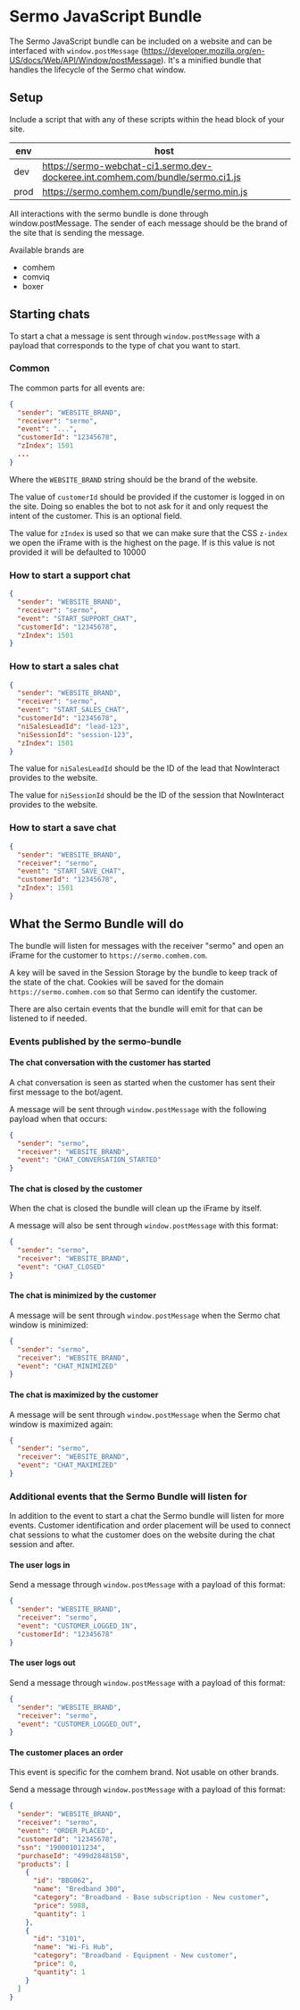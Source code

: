 # Sermo JavaScript Bundle

The Sermo JavaScript bundle can be included on a website and can be interfaced with `window.postMessage` (https://developer.mozilla.org/en-US/docs/Web/API/Window/postMessage).
It's a minified bundle that handles the lifecycle of the Sermo chat window.

## Setup

Include a script that with any of these scripts within the head block of your site.

| env  | host |
| -    | -    |
| dev  | https://sermo-webchat-ci1.sermo.dev-dockeree.int.comhem.com/bundle/sermo.ci1.js |
| prod | https://sermo.comhem.com/bundle/sermo.min.js |

All interactions with the sermo bundle is done through window.postMessage. The sender of each message should be the brand of the site that is sending the message.

Available brands are

- comhem
- comviq
- boxer

## Starting chats

To start a chat a message is sent through `window.postMessage` with a payload that corresponds to the type of chat you want to start.

### Common

The common parts for all events are:

```json
{
  "sender": "WEBSITE_BRAND",
  "receiver": "sermo",
  "event": "...",
  "customerId": "12345678",
  "zIndex": 1501
  ...
}
```

Where the `WEBSITE_BRAND` string should be the brand of the website.

The value of `customerId` should be provided if the customer is logged in on the site. Doing so enables the bot to not ask for it and only request the intent of the customer. This is an optional field.

The value for `zIndex` is used so that we can make sure that the CSS `z-index` we open the iFrame with is the highest on the page. If is this value is not provided it will be defaulted to 10000

### How to start a support chat

```json
{
  "sender": "WEBSITE_BRAND",
  "receiver": "sermo",
  "event": "START_SUPPORT_CHAT",
  "customerId": "12345678",
  "zIndex": 1501
}
```

### How to start a sales chat

```json
{
  "sender": "WEBSITE_BRAND",
  "receiver": "sermo",
  "event": "START_SALES_CHAT",
  "customerId": "12345678",
  "niSalesLeadId": "lead-123",
  "niSessionId": "session-123",
  "zIndex": 1501
}
```

The value for `niSalesLeadId` should be the ID of the lead that NowInteract provides to the website.

The value for `niSessionId` should be the ID of the session that NowInteract provides to the website.

### How to start a save chat

```json
{
  "sender": "WEBSITE_BRAND",
  "receiver": "sermo",
  "event": "START_SAVE_CHAT",
  "customerId": "12345678",
  "zIndex": 1501
}
```

## What the Sermo Bundle will do

The bundle will listen for messages with the receiver "sermo" and open an iFrame for the customer to `https://sermo.comhem.com`.

A key will be saved in the Session Storage by the bundle to keep track of the state of the chat.
Cookies will be saved for the domain `https://sermo.comhem.com` so that Sermo can identify the customer.

There are also certain events that the bundle will emit for that can be listened to if needed.

### Events published by the sermo-bundle

#### The chat conversation with the customer has started

A chat conversation is seen as started when the customer has sent their first message to the bot/agent.

A message will be sent through `window.postMessage` with the following payload when that occurs:

```json
{
  "sender": "sermo",
  "receiver": "WEBSITE_BRAND",
  "event": "CHAT_CONVERSATION_STARTED"
}
```

#### The chat is closed by the customer

When the chat is closed the bundle will clean up the iFrame by itself.

A message will also be sent through `window.postMessage` with this format:

```json
{
  "sender": "sermo",
  "receiver": "WEBSITE_BRAND",
  "event": "CHAT_CLOSED"
}
```

#### The chat is minimized by the customer

A message will be sent through `window.postMessage` when the Sermo chat window is minimized:

```json
{
  "sender": "sermo",
  "receiver": "WEBSITE_BRAND",
  "event": "CHAT_MINIMIZED"
}
```

#### The chat is maximized by the customer

A message will be sent through `window.postMessage` when the Sermo chat window is maximized again:

```json
{
  "sender": "sermo",
  "receiver": "WEBSITE_BRAND",
  "event": "CHAT_MAXIMIZED"
}
```

### Additional events that the Sermo Bundle will listen for

In addition to the event to start a chat the Sermo bundle will listen for more events.
Customer identification and order placement will be used to connect chat sessions to what the customer does on the website during the chat session and after.


#### The user logs in

Send a message through `window.postMessage` with a payload of this format:

```json
{
  "sender": "WEBSITE_BRAND",
  "receiver": "sermo",
  "event": "CUSTOMER_LOGGED_IN",
  "customerId": "12345678"
}
```

#### The user logs out

Send a message through `window.postMessage` with a payload of this format:

```json
{
  "sender": "WEBSITE_BRAND",
  "receiver": "sermo",
  "event": "CUSTOMER_LOGGED_OUT",
}
```

#### The customer places an order

This event is specific for the comhem brand. Not usable on other brands.

Send a message through `window.postMessage` with a payload of this format:

```json
{
  "sender": "WEBSITE_BRAND",
  "receiver": "sermo",
  "event": "ORDER_PLACED",
  "customerId": "12345678",
  "ssn": "190001011234",
  "purchaseId": "499d2848150",
  "products": [
    {
      "id": "BBG062",
      "name": "Bredband 300",
      "category": "Broadband - Base subscription - New customer",
      "price": 5988,
      "quantity": 1
    },
    {
      "id": "3101",
      "name": "Wi-Fi Hub",
      "category": "Broadband - Equipment - New customer",
      "price": 0,
      "quantity": 1
    }
  ]
}
```

